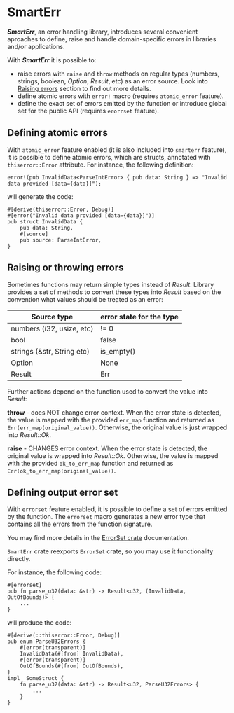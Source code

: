 # SmartErr

**_SmartErr_**, an error handling library, introduces several convenient aproaches to define, raise and handle domain-specific errors in libraries and/or applications.

With **_SmartErr_** it is possible to:

* raise errors with `raise` and `throw` methods on regular types (numbers, strings, boolean, _Option_, _Result_, etc) as an error source. Look into [Raising errors](#raising-errors) section to find out more details.
* define atomic errors with `error!` macro (requires `atomic_error` feature).
* define the exact set of errors emitted by the function or introduce global set for the public API (requires `erorrset` feature).

## Defining atomic errors

With `atomic_error` feature enabled (it is also included into `smarterr` feature), it is possible to define atomic errors, which are structs, annotated with `thiserror::Error` attribute. For instance, the following definition:

```rust,ignore
error!(pub InvalidData<ParseIntError> { pub data: String } => "Invalid data provided [data={data}]");
```

will generate the code:
```rust,ignore
#[derive(thiserror::Error, Debug)]
#[error("Invalid data provided [data={data}]")]
pub struct InvalidData {
    pub data: String,
    #[source]
    pub source: ParseIntError,
}
```

## Raising or throwing errors

Sometimes functions may return simple types instead of _Result_. Library provides a set of methods to convert these types into _Result_ based on the convention what values should be treated as an error:

| Source type                | error state for the type |
| -------------------------- | ------------------------ |
| numbers (i32, usize, etc)  | != 0                     |
| bool                       | false                    |
| strings (&str, String etc) | is_empty()               |
| Option                     | None                     |
| Result                     | Err                      |

Further actions depend on the function used to convert the value into _Result_:

**throw** - does NOT change error context. When the error state is detected, the value is mapped with the provided `err_map` function and returned as `Err(err_map(original_value))`. Otherwise, the original value is just wrapped into _Result::Ok_.

**raise** - CHANGES error context. When the error state is detected, the original value is wrapped into _Result::Ok_. Otherwise, the value is mapped with the provided `ok_to_err_map` function and returned as `Err(ok_to_err_map(original_value))`.

## Defining output error set

With `errorset` feature enabled, it is possible to define a set of errors emitted by the function. The `errorset` macro generates a new error type that contains all the errors from the function signature. 

You may find more details in the [ErrorSet crate](https://crates.io/crates/errorset) documentation.

`SmartErr` crate reexports `ErrorSet` crate, so you may use it functionality directly.

For instance, the following code:

```rust,ignore
#[errorset]
pub fn parse_u32(data: &str) -> Result<u32, (InvalidData, OutOfBounds)> {
    ...
}
```

will produce the code:
```rust,ignore
#[derive(::thiserror::Error, Debug)]
pub enum ParseU32Errors {
    #[error(transparent)]
    InvalidData(#[from] InvalidData),
    #[error(transparent)]
    OutOfBounds(#[from] OutOfBounds),
}
impl _SomeStruct {
    fn parse_u32(data: &str) -> Result<u32, ParseU32Errors> {
        ...
    }
}
```